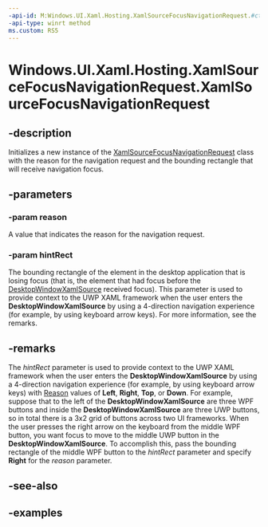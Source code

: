 ```yaml
---
-api-id: M:Windows.UI.Xaml.Hosting.XamlSourceFocusNavigationRequest.#ctor(Windows.UI.Xaml.Hosting.XamlSourceFocusNavigationReason,Windows.Foundation.Rect)
-api-type: winrt method
ms.custom: RS5
---
```


<!-- Method syntax.
public XamlSourceFocusNavigationRequest.XamlSourceFocusNavigationRequest(XamlSourceFocusNavigationReason reason, Rect hintRect)
-->

# Windows.UI.Xaml.Hosting.XamlSourceFocusNavigationRequest.XamlSourceFocusNavigationRequest

## -description
Initializes a new instance of the [XamlSourceFocusNavigationRequest](xamlsourcefocusnavigationrequest.md) class with the reason for the navigation request and the bounding rectangle that will receive navigation focus.

## -parameters
### -param reason
A value that indicates the reason for the navigation request.

### -param hintRect
The bounding rectangle of the element in the desktop application that is losing focus (that is, the element that had focus before the [DesktopWindowXamlSource](desktopwindowxamlsource.md) received focus). This parameter is used to provide context to the UWP XAML framework when the user enters the **DesktopWindowXamlSource** by using a 4-direction navigation experience (for example, by using keyboard arrow keys). For more information, see the remarks.

## -remarks
The *hintRect* parameter is used to provide context to the UWP XAML framework when the user enters the **DesktopWindowXamlSource** by using a 4-direction navigation experience (for example, by using keyboard arrow keys) with [Reason](xamlsourcenavigationrequest_reason.md) values of **Left**, **Right**, **Top**, or **Down**. For example, suppose that to the left of the **DesktopWindowXamlSource** are three WPF buttons and inside the **DesktopWindowXamlSource** are three UWP buttons, so in total there is a 3x2 grid of buttons across two UI frameworks. When the user presses the right arrow on the keyboard from the middle WPF button, you want focus to move to the middle UWP button in the **DesktopWindowXamlSource**. To accomplish this, pass the bounding rectangle of the middle WPF button to the *hintRect* parameter and specify **Right** for the *reason* parameter.

## -see-also

## -examples
